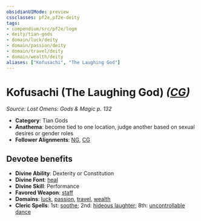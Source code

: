 ```yaml
---
obsidianUIMode: preview
cssclasses: pf2e,pf2e-deity
tags:
- compendium/src/pf2e/logm
- deity/tian-gods
- domain/luck/deity
- domain/passion/deity
- domain/travel/deity
- domain/wealth/deity
aliases: ["Kofusachi", "The Laughing God"]
---
```

# Kofusachi (The Laughing God) *([CG](rules/traits/cg-b1.md "Chaotic Good Alignment Trait"))*  
*Source: Lost Omens: Gods & Magic p. 132*  

- **Category**: Tian Gods
- **Anathema**: become tied to one location, judge another based on sexual desires or gender roles
- **Follower Alignments**: [NG](rules/traits/ng-b1.md "Neutral Good Alignment Trait"), [CG](rules/traits/cg-b1.md "Chaotic Good Alignment Trait")

## Devotee benefits

- **Divine Ability**: Dexterity or Constitution
- **Divine Font**: [heal](compendium/spells/heal.md)
- **Divine Skill**: Performance
- **Favored Weapon**: [staff](compendium/equipment/items/staff.md)
- **Domains**: [luck](compendium/setting/domains.md#Luck), [passion](compendium/setting/domains.md#Passion), [travel](compendium/setting/domains.md#Travel), [wealth](compendium/setting/domains.md#Wealth)
- **Cleric Spells**: 1st: [soothe](compendium/spells/soothe.md); 2nd: [hideous laughter](compendium/spells/hideous-laughter.md); 8th: [uncontrollable dance](compendium/spells/uncontrollable-dance.md)